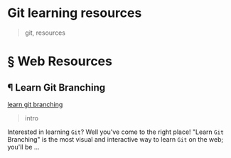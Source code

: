 # Git learning resources

> git, resources

# &sect; Web Resources

## &para; Learn Git Branching

[learn git branching](https://learngitbranching.js.org)

> intro

Interested in learning `Git`? Well you've come to the right place! "Learn `Git` Branching" is the most visual and interactive way to learn `Git` on the web; you'll be ...